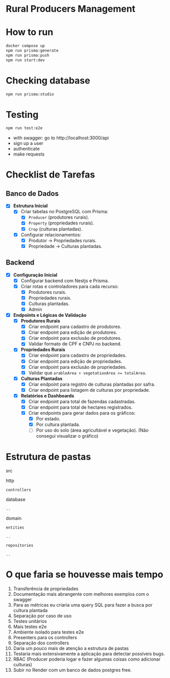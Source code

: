 # Rural Producers Management

# How to run
```bash
docker compose up
npm run prisma:generate
npm run prisma:push
npm run start:dev
```

# Checking database
```bash
npm run prisma:studio
```

# Testing
```bash
npm run test:e2e
```
* with swagger: go to http://localhost:3000/api
* sign up a user
* authenticate
* make requests

# **Checklist de Tarefas**

## Banco de Dados
- [x] **Estrutura Inicial**
  - [x] Criar tabelas no PostgreSQL com Prisma:
    - [x] `Producer` (produtores rurais).
    - [x] `Property` (propriedades rurais).
    - [x] `Crop` (culturas plantadas).
  - [x] Configurar relacionamentos:
    - [x] Produtor -> Propriedades rurais.
    - [x] Propriedade -> Culturas plantadas.

## Backend
- [x] **Configuração Inicial**
  - [x] Configurar backend com Nestjs e Prisma.
  - [x] Criar rotas e controladores para cada recurso:
    - [x] Produtores rurais.
    - [x] Propriedades rurais.
    - [x] Culturas plantadas.
    - [x] Admin

- [x] **Endpoints e Lógicas de Validação**
  - [x] **Produtores Rurais**
    - [x] Criar endpoint para cadastro de produtores.
    - [x] Criar endpoint para edição de produtores.
    - [x] Criar endpoint para exclusão de produtores.
    - [x] Validar formato de CPF e CNPJ no backend.
  - [x] **Propriedades Rurais**
    - [x] Criar endpoint para cadastro de propriedades.
    - [x] Criar endpoint para edição de propriedades.
    - [x] Criar endpoint para exclusão de propriedades.
    - [x] Validar que `arableArea + vegetationArea <= totalArea`.
  - [x] **Culturas Plantadas**
    - [x] Criar endpoint para registro de culturas plantadas por safra.
    - [x] Criar endpoint para listagem de culturas por propriedade.
  - [x] **Relatórios e Dashboards**
    - [x] Criar endpoint para total de fazendas cadastradas.
    - [x] Criar endpoint para total de hectares registrados.
    - [x] Criar endpoints para gerar dados para os gráficos:
      - [x] Por estado.
      - [x] Por cultura plantada.
      - [ ] Por uso do solo (área agricultável e vegetação). (Não consegui visualizar o gráfico)

# Estrutura de pastas
src

  http
  
    controllers
    
  database
  
    ..
    
  domain
  
    entities
    
    ..
    
    repositories
    
    ..

# O que faria se houvesse mais tempo
1. Transferência de propriedades
2. Documentação mais abrangente com melhores exemplos com o swagger
3. Para as métricas eu criaria uma query SQL para fazer a busca por cultura plantada
4. Separação por caso de uso
5. Testes unitários
6. Mais testes e2e
7. Ambiente isolado para testes e2e
8. Presenters para os controllers
9. Separação dos controllers
10. Daria um pouco mais de atenção a estrutura de pastas
11. Testaria mais extensivamente a aplicação para detectar possíveis bugs.
12. RBAC (Producer poderia logar e fazer algumas coisas como adicionar culturas)
13. Subir no Render com um banco de dados postgres free.

